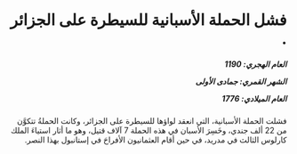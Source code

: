 <h1 dir="rtl">فشل الحملة الأسبانية للسيطرة على الجزائر .</h1>

<h5 dir="rtl">العام الهجري:  1190

الشهر القمري: جمادى الأولى

العام الميلادي: 1776</h5>

<p dir="rtl">فشلت الحملة الأسبانية، التي انعقد لواؤها للسيطرة على الجزائر، وكانت الحملةُ تتكوَّن من 22 ألف جندي، وخَسِرَ الأسبان في هذه الحملة 7 آلاف قتيل، وهو ما أثار استياءَ الملك كارلوس الثالث في مدريد، في حين أقام العثمانيون الأفراحَ في إستانبول بهذا النصر.</p></br>
